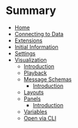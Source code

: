 # Summary

- [Home](./home.md)
- [Connecting to Data](connecting-to-data.md)
- [Extensions](./extensions.md)
- [Initial Information](./initial-information.md)
- [Settings](./settings.md)
- [Visualization]()
  - [Introduction](./visualization-introduction.md)
  - [Playback](./visualization-playback.md)
  - [Message Schemas]()
    - [Introduction](./visualization-message-schemas-introduction.md)
  - [Layouts](./visualization-layouts.md)
  - [Panels]()
    - [Introduction](./visualization-panels-introduction.md)
  - [Variables](./visualization-variables.md)
  - [Open via CLI](./visualization-open-via-cli.md)
